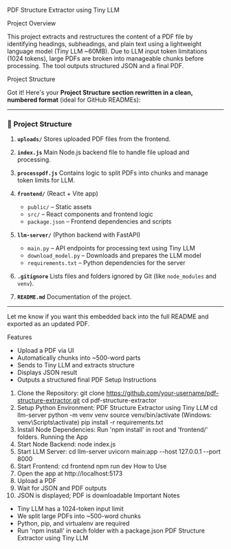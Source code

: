 PDF Structure Extractor using Tiny LLM

Project Overview

This project extracts and restructures the content of a PDF file by identifying headings, subheadings, and
plain text using a lightweight language model (Tiny LLM ~60MB). Due to LLM input token limitations (1024
tokens), large PDFs are broken into manageable chunks before processing. The tool outputs structured
JSON and a final PDF.

Project Structure

Got it! Here's your **Project Structure section rewritten in a clean, numbered format** (ideal for GitHub READMEs):

---

### 📁 **Project Structure**

1. **`uploads/`**
   Stores uploaded PDF files from the frontend.

2. **`index.js`**
   Main Node.js backend file to handle file upload and processing.

3. **`processpdf.js`**
   Contains logic to split PDFs into chunks and manage token limits for LLM.

4. **`frontend/`** (React + Vite app)

   * `public/` – Static assets
   * `src/` – React components and frontend logic
   * `package.json` – Frontend dependencies and scripts

5. **`llm-server/`** (Python backend with FastAPI)

   * `main.py` – API endpoints for processing text using Tiny LLM
   * `download_model.py` – Downloads and prepares the LLM model
   * `requirements.txt` – Python dependencies for the server

6. **`.gitignore`**
   Lists files and folders ignored by Git (like `node_modules` and `venv`).

7. **`README.md`**
   Documentation of the project.

---

Let me know if you want this embedded back into the full README and exported as an updated PDF.

Features
- Upload a PDF via UI
- Automatically chunks into ~500-word parts
- Sends to Tiny LLM and extracts structure
- Displays JSON result
- Outputs a structured final PDF
Setup Instructions
1. Clone the Repository:
 git clone https://github.com/your-username/pdf-structure-extractor.git
 cd pdf-structure-extractor
2. Setup Python Environment:
PDF Structure Extractor using Tiny LLM
 cd llm-server
 python -m venv venv
 source venv/bin/activate (Windows: venv\Scripts\activate)
 pip install -r requirements.txt
3. Install Node Dependencies:
 Run 'npm install' in root and 'frontend/' folders.
Running the App
1. Start Node Backend:
 node index.js
2. Start LLM Server:
 cd llm-server
 uvicorn main:app --host 127.0.0.1 --port 8000
3. Start Frontend:
 cd frontend
 npm run dev
How to Use
1. Open the app at http://localhost:5173
2. Upload a PDF
3. Wait for JSON and PDF outputs
4. JSON is displayed; PDF is downloadable
Important Notes
- Tiny LLM has a 1024-token input limit
- We split large PDFs into ~500-word chunks
- Python, pip, and virtualenv are required
- Run 'npm install' in each folder with a package.json
PDF Structure Extractor using Tiny LLM
